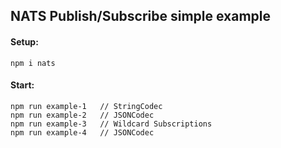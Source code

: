 ## NATS Publish/Subscribe simple example

#### Setup:

```
npm i nats
```

#### Start:

```
npm run example-1   // StringCodec
npm run example-2   // JSONCodec
npm run example-3   // Wildcard Subscriptions
npm run example-4   // JSONCodec
```
